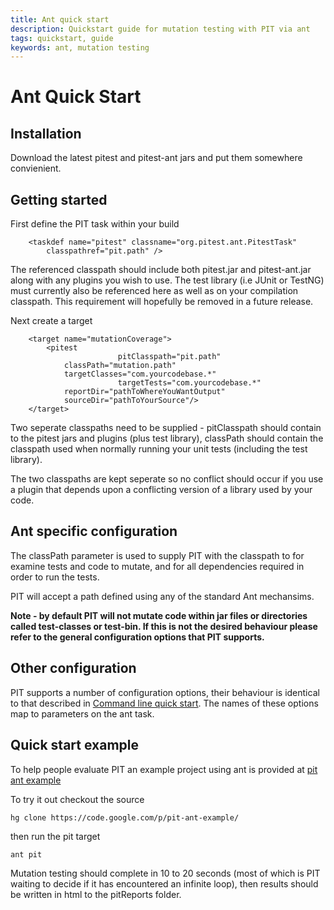 ```yaml
---
title: Ant quick start
description: Quickstart guide for mutation testing with PIT via ant
tags: quickstart, guide
keywords: ant, mutation testing
---
```


# Ant Quick Start

## Installation

Download the latest pitest and pitest-ant jars and put them somewhere convienient.

## Getting started

First define the PIT task within your build

~~~ {.xml}
	<taskdef name="pitest" classname="org.pitest.ant.PitestTask"
		classpathref="pit.path" />
~~~

The referenced classpath should include both pitest.jar and pitest-ant.jar along with any plugins you wish to use. The test library (i.e JUnit or TestNG) must currently also be referenced here as well as on your compilation classpath. This requirement will hopefully be removed in a future release.

Next create a target

~~~{.xml}
	<target name="mutationCoverage">
		<pitest 
                        pitClasspath="pit.path"
			classPath="mutation.path" 
			targetClasses="com.yourcodebase.*"  
                        targetTests="com.yourcodebase.*"
			reportDir="pathToWhereYouWantOutput" 
			sourceDir="pathToYourSource"/>
	</target>
~~~

Two seperate classpaths need to be supplied - pitClasspath should contain to the pitest jars and plugins (plus test library), classPath should contain the classpath used when normally running your unit tests (including the test library).

The two classpaths are kept seperate so no conflict should occur if you use a plugin that depends upon a conflicting version of a library used by your code.

## Ant specific configuration

The classPath parameter is used to supply PIT with the classpath to for examine tests and code to mutate, and for all dependencies required in order to run the tests.

PIT will accept a path defined using any of the standard Ant mechansims.

**Note - by default PIT will not mutate code within jar files or directories called test-classes or test-bin. If this is not the desired behaviour please refer to the general configuration options that PIT supports.**

## Other configuration

PIT supports a number of configuration options, their behaviour is identical to that described in [Command line quick start](/quickstart/commandline "Command line quick start"). The names of these options map to parameters on the ant task.

## Quick start example

To help people evaluate PIT an example project using ant is provided at [pit ant example](http://code.google.com/p/pit-ant-example/)

To try it out checkout the source

~~~{.bash}
hg clone https://code.google.com/p/pit-ant-example/ 
~~~

then run the pit target

~~~{.bash}
ant pit 
~~~

Mutation testing should complete in 10 to 20 seconds (most of which is PIT waiting to decide if it has encountered an infinite loop), then results should be
written in html to the pitReports folder.






